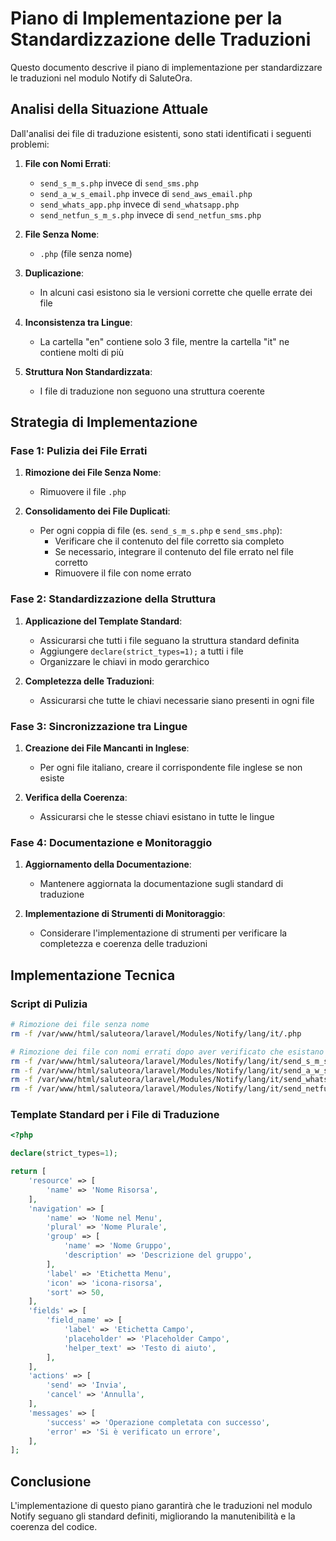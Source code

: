 # Piano di Implementazione per la Standardizzazione delle Traduzioni

Questo documento descrive il piano di implementazione per standardizzare le traduzioni nel modulo Notify di SaluteOra.

## Analisi della Situazione Attuale

Dall'analisi dei file di traduzione esistenti, sono stati identificati i seguenti problemi:

1. **File con Nomi Errati**:
   - `send_s_m_s.php` invece di `send_sms.php`
   - `send_a_w_s_email.php` invece di `send_aws_email.php`
   - `send_whats_app.php` invece di `send_whatsapp.php`
   - `send_netfun_s_m_s.php` invece di `send_netfun_sms.php`

2. **File Senza Nome**:
   - `.php` (file senza nome)

3. **Duplicazione**:
   - In alcuni casi esistono sia le versioni corrette che quelle errate dei file

4. **Inconsistenza tra Lingue**:
   - La cartella "en" contiene solo 3 file, mentre la cartella "it" ne contiene molti di più

5. **Struttura Non Standardizzata**:
   - I file di traduzione non seguono una struttura coerente

## Strategia di Implementazione

### Fase 1: Pulizia dei File Errati

1. **Rimozione dei File Senza Nome**:
   - Rimuovere il file `.php`

2. **Consolidamento dei File Duplicati**:
   - Per ogni coppia di file (es. `send_s_m_s.php` e `send_sms.php`):
     - Verificare che il contenuto del file corretto sia completo
     - Se necessario, integrare il contenuto del file errato nel file corretto
     - Rimuovere il file con nome errato

### Fase 2: Standardizzazione della Struttura

1. **Applicazione del Template Standard**:
   - Assicurarsi che tutti i file seguano la struttura standard definita
   - Aggiungere `declare(strict_types=1);` a tutti i file
   - Organizzare le chiavi in modo gerarchico

2. **Completezza delle Traduzioni**:
   - Assicurarsi che tutte le chiavi necessarie siano presenti in ogni file

### Fase 3: Sincronizzazione tra Lingue

1. **Creazione dei File Mancanti in Inglese**:
   - Per ogni file italiano, creare il corrispondente file inglese se non esiste

2. **Verifica della Coerenza**:
   - Assicurarsi che le stesse chiavi esistano in tutte le lingue

### Fase 4: Documentazione e Monitoraggio

1. **Aggiornamento della Documentazione**:
   - Mantenere aggiornata la documentazione sugli standard di traduzione

2. **Implementazione di Strumenti di Monitoraggio**:
   - Considerare l'implementazione di strumenti per verificare la completezza e coerenza delle traduzioni

## Implementazione Tecnica

### Script di Pulizia

```bash
# Rimozione dei file senza nome
rm -f /var/www/html/saluteora/laravel/Modules/Notify/lang/it/.php

# Rimozione dei file con nomi errati dopo aver verificato che esistano le versioni corrette
rm -f /var/www/html/saluteora/laravel/Modules/Notify/lang/it/send_s_m_s.php
rm -f /var/www/html/saluteora/laravel/Modules/Notify/lang/it/send_a_w_s_email.php
rm -f /var/www/html/saluteora/laravel/Modules/Notify/lang/it/send_whats_app.php
rm -f /var/www/html/saluteora/laravel/Modules/Notify/lang/it/send_netfun_s_m_s.php
```

### Template Standard per i File di Traduzione

```php
<?php

declare(strict_types=1);

return [
    'resource' => [
        'name' => 'Nome Risorsa',
    ],
    'navigation' => [
        'name' => 'Nome nel Menu',
        'plural' => 'Nome Plurale',
        'group' => [
            'name' => 'Nome Gruppo',
            'description' => 'Descrizione del gruppo',
        ],
        'label' => 'Etichetta Menu',
        'icon' => 'icona-risorsa',
        'sort' => 50,
    ],
    'fields' => [
        'field_name' => [
            'label' => 'Etichetta Campo',
            'placeholder' => 'Placeholder Campo',
            'helper_text' => 'Testo di aiuto',
        ],
    ],
    'actions' => [
        'send' => 'Invia',
        'cancel' => 'Annulla',
    ],
    'messages' => [
        'success' => 'Operazione completata con successo',
        'error' => 'Si è verificato un errore',
    ],
];
```

## Conclusione

L'implementazione di questo piano garantirà che le traduzioni nel modulo Notify seguano gli standard definiti, migliorando la manutenibilità e la coerenza del codice.
